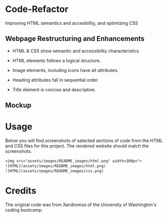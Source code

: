# Code-Refactor

Improving HTML semantics and accesibility, and optimizing CSS

## Webpage Restructuring and Enhancements

- HTML & CSS show semantic and accessibility characteristics

- HTML elements follows a logical structure.

- Image elements, including icons have alt attributes.

- Heading attributes fall in sequential order.

- Title element is concise and descriptive.

## Mockup

# Usage

Below you will find screenshots of selected sections of code from the HTML and CSS files for this project. The rendered website should match the screenshots.

    <img src="assets/images/README_images/html.png" width=300px">
    ![HTML](assets/images/README_images/html.png)
    ![HTML](assets/images/README_images/css.png)

# Credits

The original code was from Xandromus of the University of Washington's coding bootcamp.
